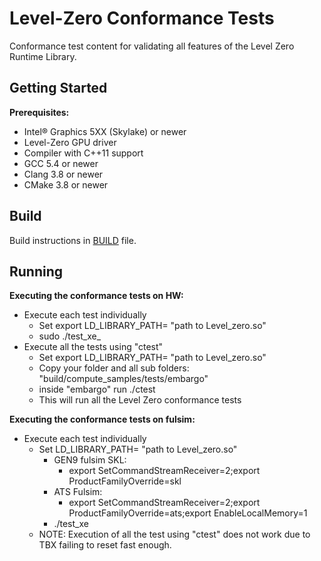 # Level-Zero Conformance Tests

Conformance test content for validating all features of the Level Zero Runtime Library.

## Getting Started

**Prerequisites:**
 * Intel® Graphics 5XX (Skylake) or newer
 * Level-Zero GPU driver
 * Compiler with C++11 support
 * GCC 5.4 or newer
 * Clang 3.8 or newer
 * CMake 3.8 or newer

## Build

Build instructions in [BUILD](BUILD.md) file.

## Running

**Executing the conformance tests on HW:**
 * Execute each test individually
    * Set export LD_LIBRARY_PATH= "path to Level_zero.so"
    * sudo ./test_xe_<filename>
 * Execute all the tests using "ctest"
    * Set export LD_LIBRARY_PATH= "path to Level_zero.so"
    * Copy your folder and all sub folders: "build/compute_samples/tests/embargo"
    * inside "embargo" run ./ctest
    * This will run all the Level Zero conformance tests

**Executing the conformance tests on fulsim:**
 * Execute each test individually
    * Set LD_LIBRARY_PATH= "path to Level_zero.so"
        * GEN9 fulsim SKL:
            * export SetCommandStreamReceiver=2;export ProductFamilyOverride=skl
        * ATS Fulsim:
            * export SetCommandStreamReceiver=2;export ProductFamilyOverride=ats;export EnableLocalMemory=1
        * ./test_xe<filename>
    * NOTE: Execution of all the test using "ctest" does not work due to TBX failing to reset fast enough.